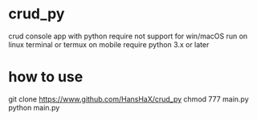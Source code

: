 # crud_py
crud console app with python
require
not support for win/macOS
run on linux terminal or termux on mobile
require python 3.x or later 

# how to use
git clone https://www.github.com/HansHaX/crud_py
chmod 777 main.py
python main.py
